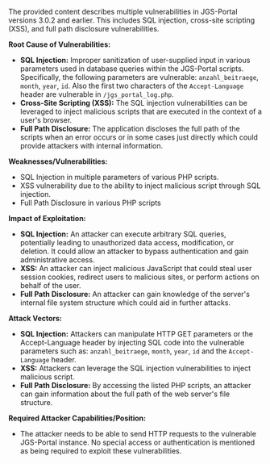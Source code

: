 The provided content describes multiple vulnerabilities in JGS-Portal versions 3.0.2 and earlier. This includes SQL injection, cross-site scripting (XSS), and full path disclosure vulnerabilities.

**Root Cause of Vulnerabilities:**
*   **SQL Injection:** Improper sanitization of user-supplied input in various parameters used in database queries within the JGS-Portal scripts. Specifically, the following parameters are vulnerable: `anzahl_beitraege`, `month`, `year`, `id`. Also the first two characters of the `Accept-Language` header are vulnerable in `/jgs_portal_log.php`.
*   **Cross-Site Scripting (XSS):** The SQL injection vulnerabilities can be leveraged to inject malicious scripts that are executed in the context of a user's browser.
*   **Full Path Disclosure:** The application discloses the full path of the scripts when an error occurs or in some cases just directly which could provide attackers with internal information.

**Weaknesses/Vulnerabilities:**
*   SQL Injection in multiple parameters of various PHP scripts.
*   XSS vulnerability due to the ability to inject malicious script through SQL injection.
*   Full Path Disclosure in various PHP scripts

**Impact of Exploitation:**
*   **SQL Injection:** An attacker can execute arbitrary SQL queries, potentially leading to unauthorized data access, modification, or deletion. It could allow an attacker to bypass authentication and gain administrative access.
*   **XSS:** An attacker can inject malicious JavaScript that could steal user session cookies, redirect users to malicious sites, or perform actions on behalf of the user.
*   **Full Path Disclosure:** An attacker can gain knowledge of the server's internal file system structure which could aid in further attacks.

**Attack Vectors:**
*   **SQL Injection:** Attackers can manipulate HTTP GET parameters or the Accept-Language header by injecting SQL code into the vulnerable parameters such as: `anzahl_beitraege`, `month`, `year`, `id` and the `Accept-Language` header.
*   **XSS:** Attackers can leverage the SQL injection vulnerabilities to inject malicious script.
*   **Full Path Disclosure:** By accessing the listed PHP scripts, an attacker can gain information about the full path of the web server's file structure.

**Required Attacker Capabilities/Position:**
*   The attacker needs to be able to send HTTP requests to the vulnerable JGS-Portal instance. No special access or authentication is mentioned as being required to exploit these vulnerabilities.